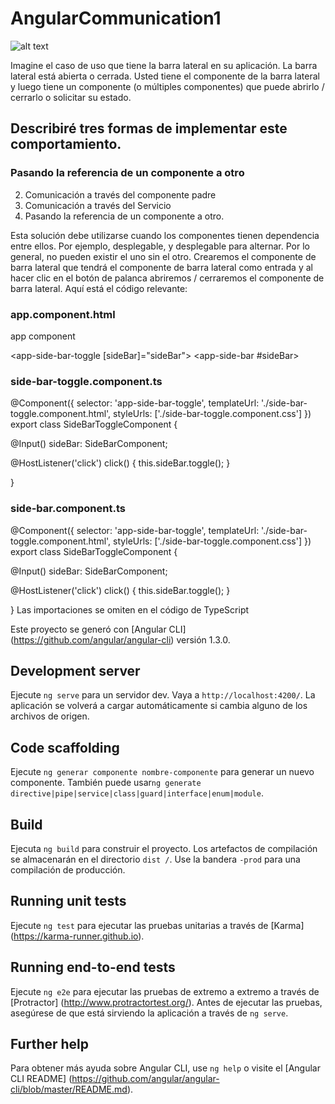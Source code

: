 # AngularCommunication1

![alt text](https://cdn-images-1.medium.com/max/800/1*0UMMKhV6_FdP0Rd7HjhYVw.png)

Imagine el caso de uso que tiene la barra lateral en su aplicación. La barra lateral está abierta o cerrada. Usted tiene el componente de la barra lateral y luego tiene un componente (o múltiples componentes) que puede abrirlo / cerrarlo o solicitar su estado. 

## Describiré tres formas de implementar este comportamiento.
### Pasando la referencia de un componente a otro
2. Comunicación a través del componente padre
3. Comunicación a través del Servicio
1. Pasando la referencia de un componente a otro.

Esta solución debe utilizarse cuando los componentes tienen dependencia entre ellos. Por ejemplo, desplegable, y desplegable para alternar. Por lo general, no pueden existir el uno sin el otro.
Crearemos el componente de barra lateral que tendrá el componente de barra lateral como entrada y al hacer clic en el botón de palanca abriremos / cerraremos el componente de barra lateral.
Aquí está el código relevante:

### app.component.html
app component

<app-side-bar-toggle [sideBar]="sideBar"></app-side-bar-toggle>
<app-side-bar #sideBar></app-side-bar>

### side-bar-toggle.component.ts
@Component({
  selector: 'app-side-bar-toggle',
  templateUrl: './side-bar-toggle.component.html',
  styleUrls: ['./side-bar-toggle.component.css']
})
export class SideBarToggleComponent {

  @Input() sideBar: SideBarComponent;

  @HostListener('click')
  click() {
    this.sideBar.toggle();
  }

}

### side-bar.component.ts
@Component({
  selector: 'app-side-bar-toggle',
  templateUrl: './side-bar-toggle.component.html',
  styleUrls: ['./side-bar-toggle.component.css']
})
export class SideBarToggleComponent {

  @Input() sideBar: SideBarComponent;

  @HostListener('click')
  click() {
    this.sideBar.toggle();
  }

}
Las importaciones se omiten en el código de TypeScript

Este proyecto se generó con [Angular CLI] (https://github.com/angular/angular-cli) versión 1.3.0.

## Development server

Ejecute `ng serve` para un servidor dev. Vaya a `http://localhost:4200/`. La aplicación se volverá a cargar automáticamente si cambia alguno de los archivos de origen.

## Code scaffolding

Ejecute `ng generar componente nombre-componente` para generar un nuevo componente. También puede usar`ng generate directive|pipe|service|class|guard|interface|enum|module`.

## Build

Ejecuta `ng build` para construir el proyecto. Los artefactos de compilación se almacenarán en el directorio `dist /`. Use la bandera `-prod` para una compilación de producción.

## Running unit tests

Ejecute `ng test` para ejecutar las pruebas unitarias a través de [Karma] (https://karma-runner.github.io).

## Running end-to-end tests

Ejecute `ng e2e` para ejecutar las pruebas de extremo a extremo a través de [Protractor] (http://www.protractortest.org/).
Antes de ejecutar las pruebas, asegúrese de que está sirviendo la aplicación a través de `ng serve`.

## Further help

Para obtener más ayuda sobre Angular CLI, use `ng help` o visite el [Angular CLI README] (https://github.com/angular/angular-cli/blob/master/README.md).
